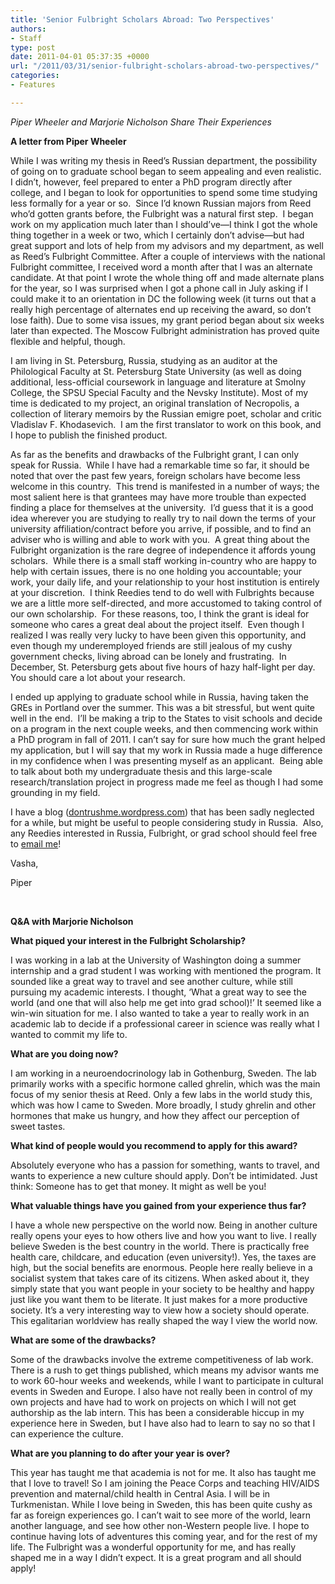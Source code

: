 ```yaml
---
title: 'Senior Fulbright Scholars Abroad: Two Perspectives'
authors:
- Staff
type: post
date: 2011-04-01 05:37:35 +0000
url: "/2011/03/31/senior-fulbright-scholars-abroad-two-perspectives/"
categories:
- Features

---
```

_Piper Wheeler and Marjorie Nicholson Share Their Experiences_

**A letter from Piper Wheeler**

While I was writing my thesis in Reed’s Russian department, the possibility of going on to graduate school began to seem appealing and even realistic. I didn’t, however, feel prepared to enter a PhD program directly after college, and I began to look for opportunities to spend some time studying less formally for a year or so.  Since I’d known Russian majors from Reed who’d gotten grants before, the Fulbright was a natural first step.  I began work on my application much later than I should’ve—I think I got the whole thing together in a week or two, which I certainly don’t advise—but had great support and lots of help from my advisors and my department, as well as Reed’s Fulbright Committee. After a couple of interviews with the national Fulbright committee, I received word a month after that I was an alternate candidate. At that point I wrote the whole thing off and made alternate plans for the year, so I was surprised when I got a phone call in July asking if I could make it to an orientation in DC the following week (it turns out that a really high percentage of alternates end up receiving the award, so don’t lose faith). Due to some visa issues, my grant period began about six weeks later than expected. The Moscow Fulbright administration has proved quite flexible and helpful, though.

I am living in St. Petersburg, Russia, studying as an auditor at the Philological Faculty at St. Petersburg State University (as well as doing additional, less-official coursework in language and literature at Smolny College, the SPSU Special Faculty and the Nevsky Institute). Most of my time is dedicated to my project, an original translation of Necropolis, a collection of literary memoirs by the Russian emigre poet, scholar and critic Vladislav F. Khodasevich.  I am the first translator to work on this book, and I hope to publish the finished product.

As far as the benefits and drawbacks of the Fulbright grant, I can only speak for Russia.  While I have had a remarkable time so far, it should be noted that over the past few years, foreign scholars have become less welcome in this country.  This trend is manifested in a number of ways; the most salient here is that grantees may have more trouble than expected finding a place for themselves at the university.  I’d guess that it is a good idea wherever you are studying to really try to nail down the terms of your university affiliation/contract before you arrive, if possible, and to find an adviser who is willing and able to work with you.  A great thing about the Fulbright organization is the rare degree of independence it affords young scholars.  While there is a small staff working in-country who are happy to help with certain issues, there is no one holding you accountable; your work, your daily life, and your relationship to your host institution is entirely at your discretion.  I think Reedies tend to do well with Fulbrights because we are a little more self-directed, and more accustomed to taking control of our own scholarship.  For these reasons, too, I think the grant is ideal for someone who cares a great deal about the project itself.  Even though I realized I was really very lucky to have been given this opportunity, and even though my underemployed friends are still jealous of my cushy government checks, living abroad can be lonely and frustrating.  In December, St. Petersburg gets about five hours of hazy half-light per day. You should care a lot about your research.

I ended up applying to graduate school while in Russia, having taken the GREs in Portland over the summer. This was a bit stressful, but went quite well in the end.  I’ll be making a trip to the States to visit schools and decide on a program in the next couple weeks, and then commencing work within a PhD program in fall of 2011. I can’t say for sure how much the grant helped my application, but I will say that my work in Russia made a huge difference in my confidence when I was presenting myself as an applicant.  Being able to talk about both my undergraduate thesis and this large-scale research/translation project in progress made me feel as though I had some grounding in my field.

I have a blog ([dontrushme.wordpress.com][1]) that has been sadly neglected for a while, but might be useful to people considering study in Russia.  Also, any Reedies interested in Russia, Fulbright, or grad school should feel free to [email me][2]!

Vasha,
  
Piper

&nbsp;

**Q&A with Marjorie Nicholson**

**What piqued your interest in the Fulbright Scholarship?**

I was working in a lab at the University of Washington doing a summer internship and a grad student I was working with mentioned the program. It sounded like a great way to travel and see another culture, while still pursuing my academic interests. I thought, ‘What a great way to see the world (and one that will also help me get into grad school)!’ It seemed like a win-win situation for me. I also wanted to take a year to really work in an academic lab to decide if a professional career in science was really what I wanted to commit my life to.

**What are you doing now?**

I am working in a neuroendocrinology lab in Gothenburg, Sweden. The lab primarily works with a specific hormone called ghrelin, which was the main focus of my senior thesis at Reed. Only a few labs in the world study this, which was how I came to Sweden. More broadly, I study ghrelin and other hormones that make us hungry, and how they affect our perception of sweet tastes.

**What kind of people would you recommend to apply for this award?**

Absolutely everyone who has a passion for something, wants to travel, and wants to experience a new culture should apply. Don’t be intimidated. Just think: Someone has to get that money. It might as well be you!

**What valuable things have you gained from your experience thus far?**

I have a whole new perspective on the world now. Being in another culture really opens your eyes to how others live and how you want to live. I really believe Sweden is the best country in the world. There is practically free health care, childcare, and education (even university!). Yes, the taxes are high, but the social benefits are enormous. People here really believe in a socialist system that takes care of its citizens. When asked about it, they simply state that you want people in your society to be healthy and happy just like you want them to be literate. It just makes for a more productive society. It’s a very interesting way to view how a society should operate. This egalitarian worldview has really shaped the way I view the world now.

**What are some of the drawbacks?**

Some of the drawbacks involve the extreme competitiveness of lab work. There is a rush to get things published, which means my advisor wants me to work 60-hour weeks and weekends, while I want to participate in cultural events in Sweden and Europe. I also have not really been in control of my own projects and have had to work on projects on which I will not get authorship as the lab intern. This has been a considerable hiccup in my experience here in Sweden, but I have also had to learn to say no so that I can experience the culture.

**What are you planning to do after your year is over?**

This year has taught me that academia is not for me. It also has taught me that I love to travel! So I am joining the Peace Corps and teaching HIV/AIDS prevention and maternal/child health in Central Asia. I will be in Turkmenistan. While I love being in Sweden, this has been quite cushy as far as foreign experiences go. I can’t wait to see more of the world, learn another language, and see how other non-Western people live. I hope to continue having lots of adventures this coming year, and for the rest of my life. The Fulbright was a wonderful opportunity for me, and has really shaped me in a way I didn’t expect. It is a great program and all should apply!

 [1]: http://dontrushme.wordpress.com
 [2]: mailto:&#x70;&#x6d;&#x63;&#x77;&#x68;&#x65;&#x65;&#x6c;&#x65;&#x72;&#x40;&#x67;&#x6d;&#x61;&#x69;&#x6c;&#x2e;&#x63;&#x6f;&#x6d;